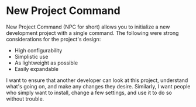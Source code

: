# New Project Command

New Project Command (NPC for short) allows you to initialize a new development project with a single command.
The following were strong considerations for the project's design:
- High configurability
- Simplistic use
- As lightweight as possible
- Easily expandable

I want to ensure that another developer can look at this project, understand what's going on, and make any changes they desire.
Similarly, I want people who simply want to install, change a few settings, and use it to do so without trouble.